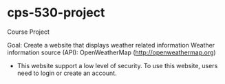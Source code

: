 # cps-530-project
Course Project

Goal: Create a website that displays weather related information
Weather information source (API): OpenWeatherMap (http://openweathermap.org)

- This website support a low level of security. To use this website, users need to login or create an account.
